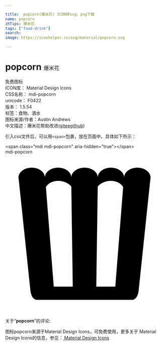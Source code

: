 ```yaml
---

title:  popcorn(爆米花) ICON转svg、png下载
name: popcorn
zhTips: 爆米花
tags: ["food-drink"]
search: 
image: https://iconhelper.cn/svg/material/popcorn.svg

---
```


# popcorn  <small style="font-size: 60%;font-weight: 100">爆米花</small>


<div class="detail-page">
<p>
<span><span class="badge-success badge">免费图标</span> </span>
<br/>
<span>
ICON库：
<span class="badge-secondary badge">Material Design Icons</span> 
</span>
<br/>
<span>
CSS名称：
<span class="badge-secondary badge">mdi-popcorn</span> 
</span>
<br/>
<span>
unicode：
<span class="badge-secondary badge">F0422</span> 
<copy-btn content='F0422' btn-title=""></copy-btn>
<copy-btn :content='String.fromCodePoint(parseInt("F0422", 16))' btn-title="复制U"></copy-btn>
</span>
<br/>
<span>
版本：
<span class="badge-secondary badge">1.5.54</span> 
</span><br/><span>标签：<span class="badge-light badge"><router-link to="/tags/food-drink.html">食物、酒水</router-link></span></span>
<br/>
<span>图标来源/作者：<span class="badge-light badge">Austin Andrews</span></span> 
<br/>
<span class="zh-detail">中文描述：<span class="badge-primary badge">爆米花</span><span class="help-link"><span>帮助改进</span>(<a href="https://gitee.com/liuwave/icon-helper/edit/master/json/material/popcorn.json" target="_blank" rel="noopener noreferrer">gitee</a><a href="https://github.com/liuwave/icon-helper/edit/master/json/material/popcorn.json" target="_blank" rel="noopener noreferrer">github</a></span>)</span><br/>
</p>
</div>
<div class="alert alert-dark">
  <i class="mdi mdi-popcorn mdi-48px"></i>
  <i class="mdi mdi-popcorn mdi-36px"></i>
  <i class="mdi mdi-popcorn mdi-24px"></i>
  <i class="mdi mdi-popcorn mdi-18px"></i>
</div>
<div>
  <p>引入css文件后，可以用<code>&lt;span&gt;</code>包裹，放在页面中。具体如下所示：    
  </p>
  <div class="alert alert-primary" style="font-size: 14px">
    &lt;span class="mdi mdi-popcorn" aria-hidden="true"&gt;&lt;/span&gt;
    <copy-btn content='<span class="mdi mdi-popcorn" aria-hidden="true"></span>'></copy-btn>
  </div>
  <div class="alert alert-secondary">
    <i class="mdi mdi-popcorn"
    style="font-size: 24px"
    aria-hidden="true"></i> mdi-popcorn
    <copy-btn content="mdi-popcorn" btn-title="复制图标名称"></copy-btn>
  </div>
</div>
<div id="svg" class="svg-wrap">
<svg xmlns="http://www.w3.org/2000/svg" viewBox="0 0 24 24"><path d="M7,22H4.75C4.75,22 4,22 3.81,20.65L2.04,3.81L2,3.5C2,2.67 2.9,2 4,2C5.1,2 6,2.67 6,3.5C6,2.67 6.9,2 8,2C9.1,2 10,2.67 10,3.5C10,2.67 10.9,2 12,2C13.09,2 14,2.66 14,3.5V3.5C14,2.67 14.9,2 16,2C17.1,2 18,2.67 18,3.5C18,2.67 18.9,2 20,2C21.1,2 22,2.67 22,3.5L21.96,3.81L20.19,20.65C20,22 19.25,22 19.25,22H17L16.5,22H13.75L10.25,22H7.5L7,22M17.85,4.93C17.55,4.39 16.84,4 16,4C15.19,4 14.36,4.36 14,4.87L13.78,20H16.66L17.85,4.93M10,4.87C9.64,4.36 8.81,4 8,4C7.16,4 6.45,4.39 6.15,4.93L7.34,20H10.22L10,4.87Z" /></svg>
</div>
<detail full-name='mdi-popcorn'></detail>
<div class="icon-detail__container">
<p>关于“<b>popcorn</b>”的评论:</p>
</div>
<Vssue title="关于“popcorn”的评论" />    
<div><p>图标popcorn来源于Material Design Icons，可免费使用，更多关于 Material Design Icons的信息，参见：<a target="_blank" href="https://iconhelper.cn/material.html"> Material Design Icons</a>
</p></div>
